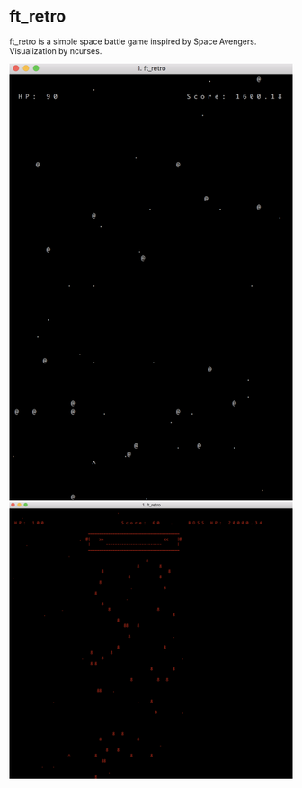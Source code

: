 # ft_retro
ft_retro is a simple space battle game inspired by Space Avengers. Visualization by ncurses.

![alt text](https://github.com/dmmaslenn/ft_retro/blob/master/ft_retro_example1.png)
![alt text](https://github.com/dmmaslenn/ft_retro/blob/master/ft_retro_example2.png)
